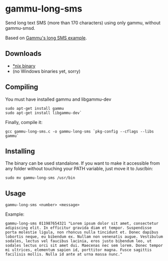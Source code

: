 # gammu-long-sms
Send long text SMS (more than 170 characters) using only gammu, without gammu-smsd.

Based on [Gammu's long SMS example](https://github.com/gammu/gammu/blob/master/docs/examples/long-sms.c).

## Downloads

* [\*nix binary](https://github.com/jesobreira/gammu-long-sms/releases)
* (no Windows binaries yet, sorry)

## Compiling

You must have installed gammu and libgammu-dev

```
sudo apt-get install gammu
sudo apt-get install libgammu-dev`
```

Finally, compile it:

```
gcc gammu-long-sms.c -o gammu-long-sms `pkg-config --cflags --libs gammu`
```

## Installing

The binary can be used standalone. If you want to make it accessible from any folder without touching your PATH variable, just move it to /usr/bin:

```
sudo mv gammu-long-sms /usr/bin
```

## Usage

```
gammu-long-sms <number> <message>
```

Example:

```
gammu-long-sms 011987654321 "Lorem ipsum dolor sit amet, consectetur adipiscing elit. In efficitur gravida diam et tempor. Suspendisse porta molestie ligula, non rhoncus nulla tincidunt et. Donec dapibus lobortis neque, eu bibendum ex. Nullam non venenatis augue. Vestibulum sodales, lectus vel faucibus lacinia, eros justo bibendum leo, ut sodales lectus orci sit amet dui. Maecenas nec sem lorem. Donec tempor mi ultrices, elementum sapien id, porttitor magna. Fusce sagittis facilisis mollis. Nulla id ante at urna massa nunc."
```
